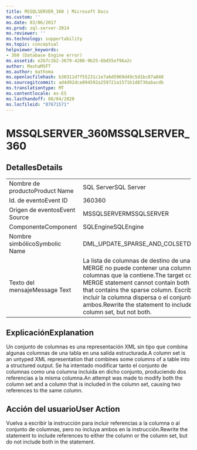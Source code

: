 ```yaml
---
title: MSSQLSERVER_360 | Microsoft Docs
ms.custom: ''
ms.date: 03/06/2017
ms.prod: sql-server-2014
ms.reviewer: ''
ms.technology: supportability
ms.topic: conceptual
helpviewer_keywords:
- 360 (Database Engine error)
ms.assetid: e2b7c1b2-3679-4206-9b25-6bd55ef96a2c
author: MashaMSFT
ms.author: mathoma
ms.openlocfilehash: b30311d7f55231c1e7a6d5969d49c5d1bc07a848
ms.sourcegitcommit: ad4d92dce894592a259721a1571b1d8736abacdb
ms.translationtype: MT
ms.contentlocale: es-ES
ms.lasthandoff: 08/04/2020
ms.locfileid: "87671571"
---
```

# <a name="mssqlserver_360"></a><span data-ttu-id="24db0-102">MSSQLSERVER_360</span><span class="sxs-lookup"><span data-stu-id="24db0-102">MSSQLSERVER_360</span></span>
    
## <a name="details"></a><span data-ttu-id="24db0-103">Detalles</span><span class="sxs-lookup"><span data-stu-id="24db0-103">Details</span></span>  
  
|||  
|-|-|  
|<span data-ttu-id="24db0-104">Nombre de producto</span><span class="sxs-lookup"><span data-stu-id="24db0-104">Product Name</span></span>|<span data-ttu-id="24db0-105">SQL Server</span><span class="sxs-lookup"><span data-stu-id="24db0-105">SQL Server</span></span>|  
|<span data-ttu-id="24db0-106">Id. de evento</span><span class="sxs-lookup"><span data-stu-id="24db0-106">Event ID</span></span>|<span data-ttu-id="24db0-107">360</span><span class="sxs-lookup"><span data-stu-id="24db0-107">360</span></span>|  
|<span data-ttu-id="24db0-108">Origen de eventos</span><span class="sxs-lookup"><span data-stu-id="24db0-108">Event Source</span></span>|<span data-ttu-id="24db0-109">MSSQLSERVER</span><span class="sxs-lookup"><span data-stu-id="24db0-109">MSSQLSERVER</span></span>|  
|<span data-ttu-id="24db0-110">Componente</span><span class="sxs-lookup"><span data-stu-id="24db0-110">Component</span></span>|<span data-ttu-id="24db0-111">SQLEngine</span><span class="sxs-lookup"><span data-stu-id="24db0-111">SQLEngine</span></span>|  
|<span data-ttu-id="24db0-112">Nombre simbólico</span><span class="sxs-lookup"><span data-stu-id="24db0-112">Symbolic Name</span></span>|<span data-ttu-id="24db0-113">DML_UPDATE_SPARSE_AND_COLSET</span><span class="sxs-lookup"><span data-stu-id="24db0-113">DML_UPDATE_SPARSE_AND_COLSET</span></span>|  
|<span data-ttu-id="24db0-114">Texto del mensaje</span><span class="sxs-lookup"><span data-stu-id="24db0-114">Message Text</span></span>|<span data-ttu-id="24db0-115">La lista de columnas de destino de una instrucción INSERT, UPDATE o MERGE no puede contener una columna dispersa y el conjunto de columnas que la contiene.</span><span class="sxs-lookup"><span data-stu-id="24db0-115">The target column list of an INSERT, UPDATE, or MERGE statement cannot contain both a sparse column and the column set that contains the sparse column.</span></span> <span data-ttu-id="24db0-116">Escriba de nuevo la instrucción para incluir la columna dispersa o el conjunto de columnas, pero no ambos.</span><span class="sxs-lookup"><span data-stu-id="24db0-116">Rewrite the statement to include either the sparse column or the column set, but not both.</span></span>|  
  
## <a name="explanation"></a><span data-ttu-id="24db0-117">Explicación</span><span class="sxs-lookup"><span data-stu-id="24db0-117">Explanation</span></span>  
 <span data-ttu-id="24db0-118">Un conjunto de columnas es una representación XML sin tipo que combina algunas columnas de una tabla en una salida estructurada.</span><span class="sxs-lookup"><span data-stu-id="24db0-118">A column set is an untyped XML representation that combines some columns of a table into a structured output.</span></span> <span data-ttu-id="24db0-119">Se ha intentado modificar tanto el conjunto de columnas como una columna incluida en dicho conjunto, produciendo dos referencias a la misma columna.</span><span class="sxs-lookup"><span data-stu-id="24db0-119">An attempt was made to modify both the column set and a column that is included in the column set, causing two references to the same column.</span></span>  
  
## <a name="user-action"></a><span data-ttu-id="24db0-120">Acción del usuario</span><span class="sxs-lookup"><span data-stu-id="24db0-120">User Action</span></span>  
 <span data-ttu-id="24db0-121">Vuelva a escribir la instrucción para incluir referencias a la columna o al conjunto de columnas, pero no incluya ambos en la instrucción.</span><span class="sxs-lookup"><span data-stu-id="24db0-121">Rewrite the statement to include references to either the column or the column set, but do not include both in the statement.</span></span>  
  
  
